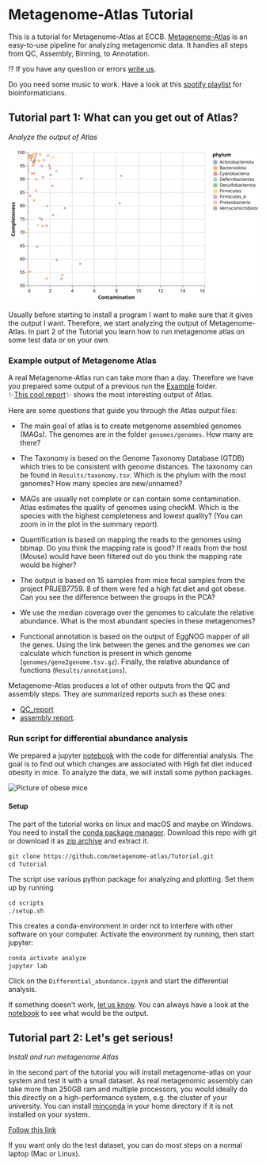 # Metagenome-Atlas Tutorial 


This is a tutorial for Metagenome-Atlas at ECCB. [Metagenome-Atlas](https://metagenome-atlas.github.io/) is an easy-to-use pipeline for analyzing metagenomic data. It handles all steps from QC, Assembly, Binning, to Annotation.


:interrobang: If you have any question or errors [write us][chat].


Do you need some music to work. Have a look at this [spotify playlist](https://open.spotify.com/playlist/1uJJpcPx752ddZXCtU6oRc?si=sTO-ec95TFqxHviin59M0g) for bioinformaticians.




## Tutorial part 1: What can you get out of Atlas?
*Analyze the output of Atlas*

![checkmquality](images/quality.svg)

Usually before starting to install a program I want to make sure that it gives the output I want.
Therefore, we start analyzing the output of Metagenome-Atlas.
In part 2 of the Tutorial you learn how to run metagenome atlas on some test data or on your own.

### Example output of Metagenome Atlas
A real Metagenome-Atlas run can take more than a day. Therefore we have you prepared some output of a previous run the [Example](Example) folder.  
:sparkles:[This cool report](http://htmlpreview.github.io/?https://github.com/metagenome-atlas/Tutorial/blob/master/Example/Results/Summary.html):sparkles: shows the most interesting output of Atlas.

Here are some questions that guide you through the Atlas output files:

* The main goal of atlas is to create metgenome assembled genomes (MAGs). The genomes are in the folder `genomes/genomes`. How many are there?

* The Taxonomy is based on the Genome Taxonomy Database (GTDB) which tries to be consistent with genome distances. The taxonomy can be found in `Results/taxonomy.tsv`. Which is the phylum with the most genomes? How many species are new/unnamed?

* MAGs are usually not complete or can contain some contamination. Atlas estimates the quality of genomes using checkM. Which is the species with the highest completeness and lowest quality? (You can zoom in in the plot in the summary report).

* Quantification is based on mapping the reads to the genomes using bbmap. Do you think the mapping rate is good? If reads from the host (Mouse) would have been filtered out do you think the mapping rate would be higher?

* The output is based on 15 samples from mice fecal samples from the project PRJEB7759. 8 of them were fed a high fat diet and got obese. Can you see the difference between the groups in the PCA?

*  We use the median coverage over the genomes to calculate the relative abundance. What is the most abundant species in these metagenomes?

* Functional annotation is based on the output of EggNOG mapper of all the genes. Using the link  between the genes and the genomes we can calculate which function is present in which genome (`genomes/gene2genome.tsv.gz`). Finally, the relative abundance of functions (`Results/annotations`).


Metagenome-Atlas produces a lot of other outputs from the QC and assembly steps. They are  summarized reports such as these ones:
- [QC_report](https://metagenome-atlas.readthedocs.io/en/latest/_static/QC_report.html)
- [assembly report](https://metagenome-atlas.readthedocs.io/en/latest/_static/assembly_report.html).


### Run script for differential abundance analysis

We prepared a jupyter [notebook](scripts/Differential_abundance.ipynb) with the code for differential analysis. The goal is to find out which changes are associated with High fat diet induced obesity in mice. To analyze the data, we will install some python packages.  

![Picture of obese mice](https://upload.wikimedia.org/wikipedia/commons/0/0b/Fatmouse.jpg)


#### Setup

The part of the tutorial works on linux and macOS and maybe on Windows.  You need to install the [conda package manager](https://metagenome-atlas.readthedocs.io/en/latest/usage/getting_started.html#setup). Download this repo with git or download it as [zip archive](https://github.com/metagenome-atlas/Tutorial/archive/master.zip) and extract it.

```
git clone https://github.com/metagenome-atlas/Tutorial.git
cd Tutorial
```

The script use various python package for analyzing and plotting. Set them up by running

```
cd scripts
./setup.sh
```

This creates a conda-environment in order not to interfere with other software on your computer.
Activate the environment by running, then start jupyter:

```
conda activate analyze
jupyter lab
```


Click on the `Differential_abundance.ipynb` and start the differential analysis.

If something doesn't work, [let us know][chat]. You can always have a look at the [notebook](scripts/Differential_abundance.ipynb) to see what would be the output.


[chat]: https://github.com/metagenome-atlas/Tutorial/issues


## Tutorial part 2: Let's get serious!
*Install and run metagenome Atlas*

In the second part of the tutorial you will install metagenome-atlas on your system and test it with a small dataset.
As real metagenomic assembly can take more than 250GB ram and multiple processors, you would ideally do this directly on a high-performance system, e.g. the cluster of your university. You can install [minconda](https://docs.conda.io/en/latest/miniconda.html) in your home directory if it is not installed on your system.

[Follow this link](https://metagenome-atlas.readthedocs.io/en/latest/usage/getting_started.html#install-metagenome-atlas)

If you want only do the test dataset, you can do most steps on a  normal laptop (Mac or Linux).
